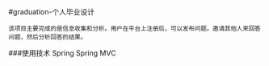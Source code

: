 #graduation-个人毕业设计

	该项目主要完成的是信息收集和分析。用户在平台上注册后，可以发布问题。邀请其他人来回答问题，然后分析回答的结果。

###使用技术
Spring
Spring MVC


